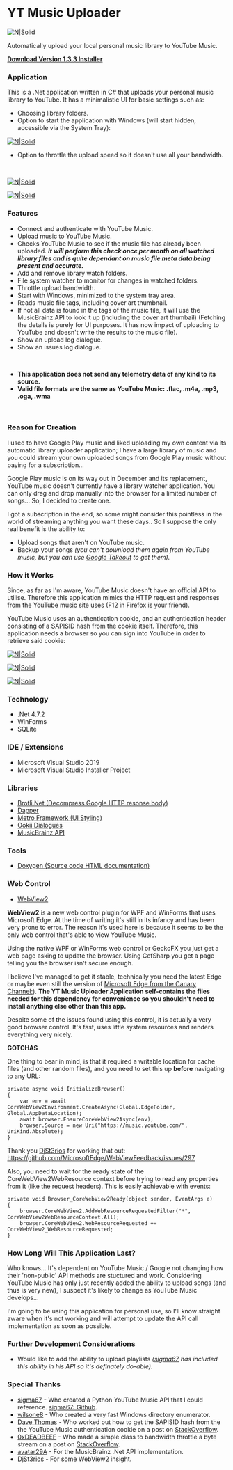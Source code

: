 # YT Music Uploader

[![N|Solid](https://portfolio.jb-net.co.uk/shared/yt_logo-64.png)](https://github.com/jamesbrindle/YTMusicUploader)
&nbsp;

Automatically upload your local personal music library to YouTube Music.
&nbsp;
&nbsp;

**[Download Version 1.3.3 Installer](https://github.com/jamesbrindle/YTMusicUploader/releases/tag/v1.3.3)**
&nbsp;
&nbsp;

### Application

This is a .Net application written in C# that uploads your personal music library to YouTube. It has a minimalistic UI for basic settings such as:

- Choosing library folders.
- Option to start the application with Windows (will start hidden, accessible via the System Tray):

[![N|Solid](https://portfolio.jb-net.co.uk/shared/ytmusicuploader-sc2.png)](https://github.com/jamesbrindle/YTMusicUploader)

- Option to throttle the upload speed so it doesn't use all your bandwidth.

&nbsp;

[![N|Solid](https://portfolio.jb-net.co.uk/shared/ytmusicuploader-sc1b.png)](https://github.com/jamesbrindle/YTMusicUploader)

[![N|Solid](https://portfolio.jb-net.co.uk/shared/ytmusicuploader-sc6b.png)](https://github.com/jamesbrindle/YTMusicUploader)
&nbsp;
&nbsp;

### Features

- Connect and authenticate with YouTube Music.
- Upload music to YouTube Music.
- Checks YouTube Music to see if the music file has already been uploaded. ***It will perform this check once per month on all watched library files and is quite dependant on music file meta data being present and accurate.***
- Add and remove library watch folders.
- File system watcher to monitor for changes in watched folders.
- Throttle upload bandwidth.
- Start with Windows, minimized to the system tray area.
- Reads music file tags, including cover art thumbnail.
- If not all data is found in the tags of the music file, it will use the MusicBrainz API to look it up (including the cover art thumbail) (Fetching the details is purely for UI purposes. It has now impact of uploading to YouTube and doesn't write the results to the music file).
- Show an upload log dialogue.
- Show an issues log dialogue.

&nbsp;
- **This application does not send any telemetry data of any kind to its source.**
- **Valid file formats are the same as YouTube Music:  .flac, .m4a, .mp3, .oga, .wma**
&nbsp;

&nbsp;


### Reason for Creation

I used to have Google Play music and liked uploading my own content via its automatic library uploader application; I have a large library of music and you could stream your own uploaded songs from Google Play music without paying for a subscription...

Google Play music is on its way out in December and its replacement, YouTube music doesn't currently have a library watcher application. You can only drag and drop manually into the browser for a limited number of songs... So, I decided to create one.

I got a subscription in the end, so some might consider this pointless in the world of streaming anything you want these days.. So I suppose the only real benefit is the ability to:

- Upload songs that aren't on YouTube music.
- Backup your songs *(you can't download them again from YouTube music, but you can use [Google Takeout](https://takeout.google.com/settings/takeout?pli=1) to get them).*
&nbsp;
&nbsp;

### How it Works

Since, as far as I'm aware, YouTube Music doesn't have an official API to utilise. Therefore this application mimics the HTTP request and responses from the YouTube music site uses (F12 in Firefox is your friend).

YouTube Music uses an authentication cookie, and an authentication header consisting of a SAPISID hash from the cookie itself. Therefore, this application needs a browser so you can sign into YouTube in order to retrieve said cookie:
&nbsp;

[![N|Solid](https://portfolio.jb-net.co.uk/shared/ytmusicuploader-sc3.png)](https://github.com/jamesbrindle/YTMusicUploader)

[![N|Solid](https://portfolio.jb-net.co.uk/shared/ytmusicuploader-sc4.png)](https://github.com/jamesbrindle/YTMusicUploader)

[![N|Solid](https://portfolio.jb-net.co.uk/shared/ytmusicuploader-sc5.png)](https://github.com/jamesbrindle/YTMusicUploader)
&nbsp;

### Technology

- .Net 4.7.2
- WinForms
- SQLite
&nbsp;
&nbsp;

### IDE / Extensions

- Microsoft Visual Studio 2019
- Microsoft Visual Studio Installer Project
&nbsp;
&nbsp;

### Libraries

- [Brotli.Net (Decompress Google HTTP resonse body)](https://www.nuget.org/packages/Brotli.NET) 
- [Dapper](https://github.com/StackExchange/Dapper) 
- [Metro Framework (UI Styling)](https://github.com/dennismagno/metroframework-modern-ui) 
- [Ookii Dialogues](http://www.ookii.org/software/dialogs)
- [MusicBrainz API](https://github.com/avatar29A/MusicBrainz)
&nbsp;
&nbsp;

### Tools

- [Doxygen (Source code HTML documentation)](https://www.doxygen.nl/index.html)
&nbsp;
&nbsp;

### Web Control

- [WebView2](https://docs.microsoft.com/en-us/microsoft-edge/webview2/)
&nbsp;

**WebView2** is a new web control plugin for WPF and WinForms that uses Microsoft Edge. At the time of writing it's still in its infancy and has been very prone to error. The reason it's used here is because it seems to be the only web control that's able to view YouTube Music.

Using the native WPF or WinForms web control or GeckoFX you just get a web page asking to update the browser. Using CefSharp you get a page telling you the browser isn't secure enough.

I believe I've managed to get it stable, technically you need the latest Edge or maybe even still the version of [Microsoft Edge from the Canary Channel:](https://www.microsoftedgeinsider.com/en-us/download)). **The YT Music Uploader Application self-contains the files needed for this dependency for convenience so you shouldn't need to install anything else other than this app.**

Despite some of the issues found using this control, it is actually a very good browser control. It's fast, uses little system resources and renders everything very nicely.
&nbsp;
&nbsp;

**GOTCHAS**
&nbsp;

One thing to bear in mind, is that it required a writable location for cache files (and other random files), and you need to set this up **before** navigating to any URL:
&nbsp;

```
private async void InitializeBrowser()
{
    var env = await CoreWebView2Environment.CreateAsync(Global.EdgeFolder, Global.AppDataLocation);
    await browser.EnsureCoreWebView2Async(env);
    browser.Source = new Uri("https://music.youtube.com/", UriKind.Absolute);
}
```

Thank you [DjSt3rios](https://github.com/DjSt3rios) for working that out: https://github.com/MicrosoftEdge/WebViewFeedback/issues/297

Also, you need to wait for the ready state of the CoreWebView2WebResource context before trying to read any properties from it (like the request headers). This is easily achievable with events:
&nbsp;

```
private void Browser_CoreWebView2Ready(object sender, EventArgs e)
{
    browser.CoreWebView2.AddWebResourceRequestedFilter("*", CoreWebView2WebResourceContext.All);
    browser.CoreWebView2.WebResourceRequested += CoreWebView2_WebResourceRequested;
}
```

### How Long Will This Application Last?

Who knows... It's dependent on YouTube Music / Google not changing how their 'non-public' API methods are stuctured and work. Considering YouTube Music has only just recently added the ability to upload songs (and thus is very new), I suspect it's likely to change as YouTube Music develops...

I'm going to be using this application for personal use, so I'll know straight aware when it's not working and will attempt to update the API call implementation as soon as possible.
&nbsp;
&nbsp;

### Further Development Considerations

- Would like to add the ability to upload playlists *([sigma67](https://ytmusicapi.readthedocs.io/en/latest/) has included this ability in his API so it's definately do-able).*
&nbsp;
&nbsp;

### Special Thanks

- [sigma67](https://ytmusicapi.readthedocs.io/en/latest/) - Who created a Python YouTube Music API that I could reference. [sigma67: Github](https://github.com/sigma67/ytmusicapi).
- [wilsone8](https://www.codeproject.com/Articles/38959/A-Faster-Directory-Enumerator) - Who created a very fast Windows directory enumerator.
- [Dave Thomas](https://stackoverflow.com/users/984724/dave-thomas) - Who worked out how to get the SAPISID hash from the the YouTube Music authentication cookie on a post on [StackOverflow](https://stackoverflow.com/a/32065323/5726546).
- [0xDEADBEEF](https://stackoverflow.com/users/909365/0xdeadbeef) - Who made a simple class to bandwidth throttle a byte stream on a post on [StackOverflow](https://stackoverflow.com/questions/371032/bandwidth-throttling-in-c-sharp).
- [avatar29A](https://github.com/avatar29A/MusicBrainz) - For the MusicBrainz .Net API implementation.
- [DjSt3rios](https://github.com/DjSt3rios) - For some WebView2 insight.



